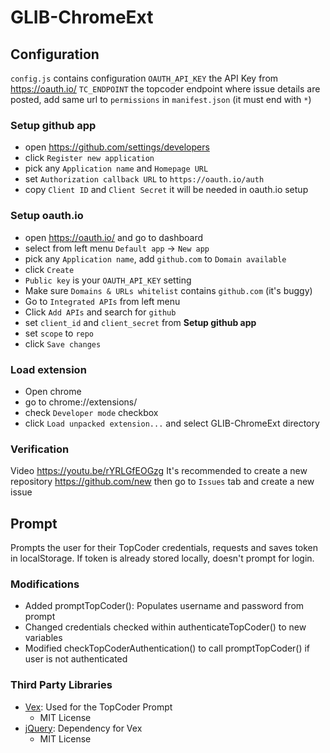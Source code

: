 # GLIB-ChromeExt


## Configuration

`config.js` contains configuration
`OAUTH_API_KEY` the API Key from https://oauth.io/
`TC_ENDPOINT` the topcoder endpoint where issue details are posted, add same url to `permissions` in `manifest.json` (it must end with `*`)

### Setup github app
- open https://github.com/settings/developers
- click `Register new application`
- pick any `Application name` and `Homepage URL`
- set `Authorization callback URL` to `https://oauth.io/auth`
- copy `Client ID` and `Client Secret` it will be needed in oauth.io setup


### Setup oauth.io
- open https://oauth.io/ and go to dashboard
- select from left menu `Default app` -> `New app`
- pick any `Application name`, add `github.com` to `Domain available`
- click `Create`
- `Public key` is your `OAUTH_API_KEY` setting
- Make sure `Domains & URLs whitelist` contains `github.com` (it's buggy)
- Go to `Integrated APIs` from left menu
- Click `Add APIs` and search for `github`
- set `client_id` and `client_secret` from **Setup github app**
- set `scope` to `repo`
- click `Save changes`


### Load extension
- Open chrome
- go to chrome://extensions/
- check `Developer mode` checkbox
- click `Load unpacked extension...` and select GLIB-ChromeExt directory


### Verification
Video https://youtu.be/rYRLGfEOGzg
It's recommended to create a new repository https://github.com/new
then go to `Issues` tab and create a new issue

## Prompt

Prompts the user for their TopCoder credentials, requests and saves token in
localStorage.  If token is already stored locally, doesn't prompt for login.

### Modifications
- Added promptTopCoder(): Populates username and password from prompt
- Changed credentials checked within authenticateTopCoder() to new variables
- Modified checkTopCoderAuthentication() to call promptTopCoder() if user is not authenticated

### Third Party Libraries

* [Vex](http://github.hubspot.com/vex/): Used for the TopCoder Prompt
    - MIT License
* [jQuery](https://jquery.org/): Dependency for Vex
    - MIT License
